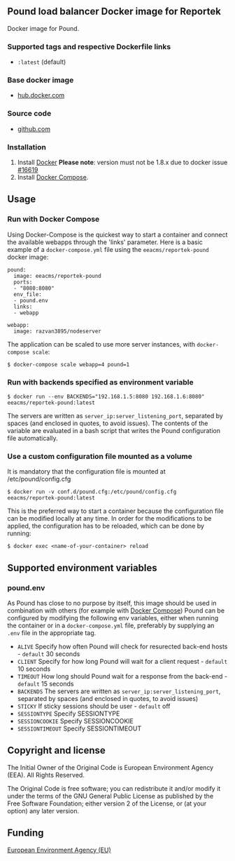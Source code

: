 ## Pound load balancer Docker image for Reportek

Docker image for Pound.


### Supported tags and respective Dockerfile links

  - `:latest` (default)

### Base docker image

 - [hub.docker.com](https://hub.docker.com/r/eeacms/reportek-pound)


### Source code

  - [github.com](http://github.com/eea/eea.docker.reportek.pound
)


### Installation

1. Install [Docker](https://www.docker.com/) **Please note**: version must not be 1.8.x due to docker issue [#16619](https://github.com/docker/docker/issues/16619) 
2. Install [Docker Compose](https://docs.docker.com/compose/install/).

## Usage

### Run with Docker Compose
Using Docker-Compose is the quickest way to start a container and connect the
available webapps through the 'links' parameter.
Here is a basic example of a `docker-compose.yml` file using the `eeacms/reportek-pound`
docker image:

    pound:
      image: eeacms/reportek-pound
      ports:
      - "8080:8080"
      env_file:
      - pound.env
      links:
      - webapp

    webapp:
      image: razvan3895/nodeserver


The application can be scaled to use more server instances, with `docker-compose scale`:

    $ docker-compose scale webapp=4 pound=1


### Run with backends specified as environment variable

    $ docker run --env BACKENDS="192.168.1.5:8080 192.168.1.6:8080" eeacms/reportek-pound:latest

The servers are written as `server_ip:server_listening_port`, separated by spaces
(and enclosed in quotes, to avoid issues). The contents of the variable are
evaluated in a bash script that writes the Pound configuration file automatically.


### Use a custom configuration file mounted as a volume

It is mandatory that the configuration file is mounted at /etc/pound/config.cfg

    $ docker run -v conf.d/pound.cfg:/etc/pound/config.cfg eeacms/reportek-pound:latest


This is the preferred way to start a container because the configuration file
can be modified locally at any time. In order for the modifications to be applied,
the configuration has to be reloaded, which can be done by running:

    $ docker exec <name-of-your-container> reload


## Supported environment variables ##

### pound.env ###

As Pound has close to no purpose by itself, this image should be used in
combination with others (for example with [Docker Compose](https://docs.docker.com/compose/))
Pound can be configured by modifying the following env variables,
either when running the container or in a `docker-compose.yml` file, preferably
by supplying an `.env` file in the appropriate tag.

* `ALIVE` Specify how often Pound will check for resurected back-end hosts - `default` 30 seconds
* `CLIENT` Specify for how long Pound will wait for a client request - `default` 10 seconds
* `TIMEOUT` How long should Pound wait for a response from the back-end - `default` 15 seconds
* `BACKENDS` The servers are written as `server_ip:server_listening_port`, separated by spaces (and enclosed in quotes, to avoid issues)
* `STICKY` If sticky sessions should be user - `default` off
* `SESSIONTYPE` Specify SESSIONTYPE
* `SESSIONCOOKIE` Specify SESSIONCOOKIE
* `SESSIONTIMEOUT` Specify SESSIONTIMEOUT

## Copyright and license

The Initial Owner of the Original Code is European Environment Agency (EEA).
All Rights Reserved.

The Original Code is free software;
you can redistribute it and/or modify it under the terms of the GNU
General Public License as published by the Free Software Foundation;
either version 2 of the License, or (at your option) any later
version.


## Funding

[European Environment Agency (EU)](http://eea.europa.eu)
